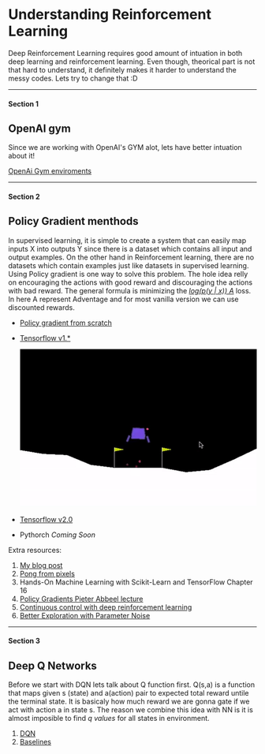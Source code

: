 # Understanding Reinforcement Learning 

Deep Reinforcement Learning requires good amount of intuation in both deep learning and reinforcement learning. Even though, theorical part is not that hard to understand, it definitely makes it harder to understand the messy codes. Lets try to change that :D 

---

#### Section 1

## OpenAI gym

Since we are working with OpenAI's GYM alot, lets have better intuation about it! 

[OpenAi Gym enviroments](https://github.com/AhmetHamzaEmra/Understanding_RL/blob/master/openai_gym/Understanding%20Gym%20enviroments.ipynb)

---

#### Section 2 

## Policy Gradient menthods 

In supervised learning, it is simple to create a system that can easily map inputs X into outputs Y since there is a dataset which contains all input and output examples. On the other hand in Reinforcement learning, there are no datasets which contain examples just like datasets in supervised learning. Using Policy gradient is one way to solve this problem. The hole idea relly on encouraging the actions with good reward and discouraging the actions with bad reward. The general formula is minimizing the   <u>*log(p(y | x))  A*</u>  loss. In here A represent Adventage and for most vanilla version we can use discounted rewards. 

* [Policy gradient from scratch](https://github.com/AhmetHamzaEmra/Understanding_RL/blob/master/policy_gradient/Understanding%20Policy%20Gradient%20.ipynb)

* [Tensorflow v1.*]()

  ![](https://raw.githubusercontent.com/AhmetHamzaEmra/Understanding_RL/master/policy_gradient/lunar.gif)

* [Tensorflow v2.0]() 

* Pythorch *Coming Soon*



Extra resources:

1. [My blog post](https://medium.com/@hamza.emra/reinforcement-learning-with-tensorflow-2-0-cca33fead626)
2. [Pong from pixels](http://karpathy.github.io/2016/05/31/rl/)
3. Hands-On Machine Learning with Scikit-Learn and TensorFlow Chapter 16
4. [Policy Gradients Pieter Abbeel lecture ](https://www.youtube.com/watch?v=S_gwYj1Q-44)
5. [Continuous control with deep reinforcement learning](https://arxiv.org/abs/1509.02971)
6. [Better Exploration with Parameter Noise](https://blog.openai.com/better-exploration-with-parameter-noise/)

---

#### Section 3

## Deep Q Networks

Before we start with DQN lets talk about Q function first. Q(s,a)​ is  a function that maps given ​s (state) and a(action) pair to expected total reward untile the terminal state. It is basicaly how much reward we are gonna gate if we act with action a in state s. The reason we combine this idea with NN is it is almost imposible to find  ​*q values* for all states in environment. 

 





1. [DQN](DeepQ)
2. [Baselines](Baselines)

